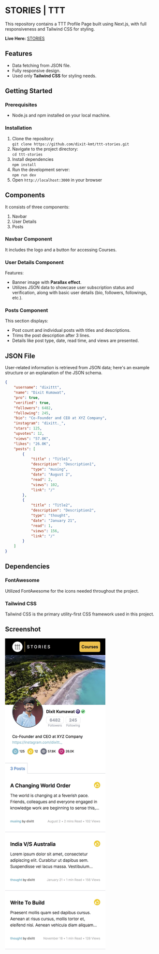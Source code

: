
# STORIES | TTT

This repository contains a TTT Profile Page built using Next.js, with full responsiveness and Tailwind CSS for styling.

**Live Here:** [STORIES](https://tttstories.vercel.app/)


## Features

- Data fetching from JSON file.
- Fully responsive design.
- Used only **Tailwind CSS** for styling needs.

## Getting Started

### Prerequisites
- Node.js and npm installed on your local machine.

### Installation

1. Clone the repository: <br>
   `git clone https://github.com/dixit-kmt/ttt-stories.git`
2. Navigate to the project directory: <br>
   `cd ttt-stories`
3. Install dependencies <br>
   `npm install`
4. Run the development server: <br>
    `npm run dev`
5. Open `http://localhost:3000` in your browser

## Components
It consists of three components:
1. Navbar
2. User Details
3. Posts

### Navbar Component

It includes the logo and a button for accessing Courses.

### User Details Component
Features:
- Banner image with **Parallax effect**.
- Utilizes JSON data to showcase user subscription status and verification, along with basic user details (bio, followers, followings, etc.).

### Posts Component
This section displays:
- Post count and individual posts with titles and descriptions.
- Trims the post description after 3 lines.
- Details like post type, date, read time, and views are presented.

## JSON File

User-related information is retrieved from JSON data; here's an example structure or an explanation of the JSON schema.

```json 
{
    "username": "dixittt",
    "name": "Dixit Kumawat",
    "pro": true,
    "verified": true,
    "followers": 6482,
    "following": 245,
    "bio": "Co-Founder and CEO at XYZ Company",
    "instagram": "dixitt._",
    "stars": 125,
    "upvotes": 12,
    "views": "57.8K",
    "likes": "26.0K",
    "posts": [
        {
            "title" : "Title1",
            "description": "Description1",
            "type": "musing",
            "date": "August 2",
            "read": 2,
            "views": 102,
            "link": "/"
        },
        {
            "title" : "Title2",
            "description": "Description2",
            "type": "thought",
            "date": "January 21",
            "read": 1,
            "views": 156,
            "link": "/"
        }
    ]
}
```

## Dependencies

### FontAwesome
Utilized FontAwesome for the icons needed throughout the project.

### Tailwind CSS
Tailwind CSS is the primary utility-first CSS framework used in this project.



## Screenshot

![STORIES | TTT](/screenshots/screenshot.JPG)


